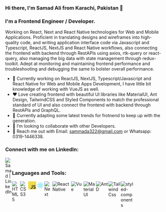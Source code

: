 ### Hi there, I'm Samad Ali from Karachi, Pakistan 👋

### I'm a Frontend Engineer / Developer.

Working on React, Next and React Native technologies for Web and Mobile Applications. Proficient in translating designs and wireframes into high-quality code, and writing application interface code via Javascript and Typescript, ReactJS, NextJS and React Native workflows, also connecting the frontend with backend through RestAPIs using axios, rtk-query or react-query, also managing the big data with state management through redux-toolkit. Adept at monitoring and maintaining frontend performance and troubleshooting and debugging the same to bolster overall performance.

- 🔭 Currently working on ReactJS, NextJS, Typescript/Javascript and React Native for Web and Mobile Apps Development, I have little bit knowledge of working with VueJS as well.
- ❤️ Love creating frontend with beautiful UI libraries like MaterialUI, Ant Design, TailwindCSS and Styled Components to match the professional standard of UI and also connect the frontend with backend through RestAPIs and GraphQL. 
- 🌱 Currently adapting some latest trends for frotnend to keep up with the generation.
- 👯 I’m looking to collaborate with other Developers.
- 💬 Reach me out with Email: sammada322@gmail.com or Whatsapp: 0319-1446338.

### Connect with me on LinkedIn:

[<img align="left" alt="Samad | LinkedIn" width="22px" src="https://www.iconninja.com/files/313/348/1009/linked-in-linkedin-icon.svg" />][linkedin]

<br />

### Languages and Tools:

<img align="left" alt="HTML5" width="26px" src="https://upload.wikimedia.org/wikipedia/commons/thumb/6/61/HTML5_logo_and_wordmark.svg/512px-HTML5_logo_and_wordmark.svg.png" />
<img align="left" alt="CSS3" width="26px" src="https://e7.pngegg.com/pngimages/188/673/png-clipart-cascading-style-sheets-css3-bootstrap-valid-blue-angle.png" />
<img align="left" alt="JavaScript" width="26px" src="https://raw.githubusercontent.com/github/explore/80688e429a7d4ef2fca1e82350fe8e3517d3494d/topics/javascript/javascript.png" />
<img align="left" alt="React" width="26px" src="https://raw.githubusercontent.com/github/explore/80688e429a7d4ef2fca1e82350fe8e3517d3494d/topics/react/react.png" />
<img align="left" alt="Next" width="26px" src="https://images.ctfassets.net/23aumh6u8s0i/c04wENP3FnbevwdWzrePs/1e2739fa6d0aa5192cf89599e009da4e/nextjs" />
<img align="left" alt="React Native" width="60px" src="https://miro.medium.com/max/1000/1*ub1DguhAtkCLvhUGuVGr6w.png" />
<img align="left" alt="Vue" width="40px" src="https://banner2.cleanpng.com/20180718/cbh/kisspng-vue-js-javascript-library-angularjs-react-vue-js-5b4ebe1bc45884.1915769815318871318042.jpg" />
<img align="left" alt="MaterialUI" width="40px" src="https://cdn.filestackcontent.com/5yjLJYBrQ6EHpN9dK0ak" />
<img align="left" alt="AntD" width="40px" src="https://gw.alipayobjects.com/zos/rmsportal/KDpgvguMpGfqaHPjicRK.svg" />
<img align="left" alt="TailwindCss" width="40px" src="https://miro.medium.com/max/800/1*mUISLg4ghf6QYT_f1-cnlg.png" />
<img align="left" alt="styled-components" width="40px" src="https://styled-components.com/atom.png" />

<br />
<br />

[linkedin]: https://www.linkedin.com/in/samad-ali-79387a198/
